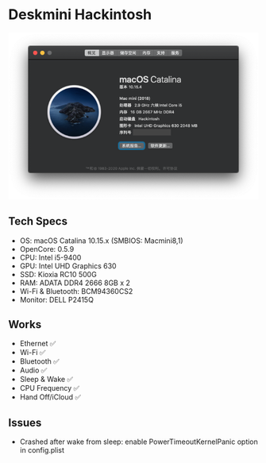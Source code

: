 # Deskmini Hackintosh

![os-img](resources/os.png)

## Tech Specs

* OS: macOS Catalina 10.15.x (SMBIOS: Macmini8,1)
* OpenCore: 0.5.9
* CPU: Intel i5-9400
* GPU: Intel UHD Graphics 630
* SSD: Kioxia RC10 500G
* RAM: ADATA DDR4 2666 8GB x 2
* Wi-Fi & Bluetooth: BCM94360CS2
* Monitor: DELL P2415Q

## Works

* Ethernet ✅
* Wi-Fi ✅
* Bluetooth ✅
* Audio ✅
* Sleep & Wake ✅
* CPU Frequency ✅
* Hand Off/iCloud ✅

## Issues

* Crashed after wake from sleep: enable PowerTimeoutKernelPanic option in config.plist
